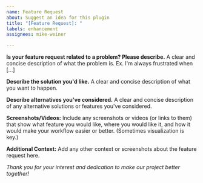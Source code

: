 ```yaml
---
name: Feature Request
about: Suggest an idea for this plugin
title: "[Feature Request]: "
labels: enhancement
assignees: mike-weiner

---
```


**Is your feature request related to a problem? Please describe.**
A clear and concise description of what the problem is. Ex. I'm always frustrated when [...]

**Describe the solution you'd like.**
A clear and concise description of what you want to happen.

**Describe alternatives you've considered.**
A clear and concise description of any alternative solutions or features you've considered.

**Screenshots/Videos:**
Include any screenshots or videos (or links to them) that show what feature you would like, where you would like it, and how it would make your workflow easier or better. (Sometimes visualization is key.)

**Additional Context:**
Add any other context or screenshots about the feature request here.

*Thank you for your interest and dedication to make our project better together!*
